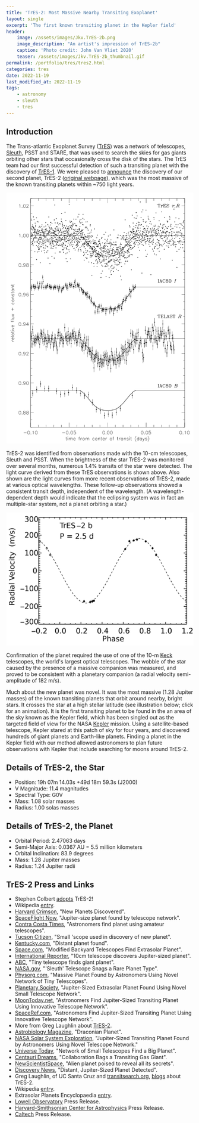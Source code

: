 ```yaml
---
title: 'TrES-2: Most Massive Nearby Transiting Exoplanet'
layout: single
excerpt: 'The first known transiting planet in the Kepler field'
header:
    image: /assets/images/Jkv.TrES-2b.png
    image_description: "An artist's impression of TrES-2b"
    caption: 'Photo credit: John Van Vliet 2020'
    teaser: /assets/images/Jkv.TrES-2b_thumbnail.gif
permalink: /portfolio/tres/tres2.html
categories: tres
date: 2022-11-19
last_modified_at: 2022-11-19
tags:
    - astronomy
    - sleuth
    - tres
---
```


## Introduction

The Trans-atlantic Exoplanet Survey
([TrES](https://proinsias.github.io/portfolio/tres.html))
was a network of telescopes,
[Sleuth](https://proinsias.github.io/portfolio/tres/sleuth.html),
PSST and STARE,
that was used to search the skies for gas giants orbiting other stars that occasionally cross the disk of the stars.
The TrES team had our first successful detection of such a transiting planet with the discovery of
[TrES-1](https://www.hao.ucar.edu/research/stare/tres1_2.html).
We were pleased to [announce](https://www.doi.org/10.1086/509123) the discovery of our second planet, TrES-2
([original webpage](https://web.archive.org/web/20080623114304/http://solas.dnsalias.org:8080/~ftod/tres/tres2.html)),
which was the most massive of the known transiting planets within ~750 light years.

![TrES-2 light curves](/assets/images/tres2lightcurves.png)

TrES-2 was identified from observations made with the 10-cm telescopes, Sleuth and PSST.
When the brightness of the star TrES-2 was monitored over several months,
numerous 1.4% transits of the star were detected.
The light curve derived from these TrES observations is shown above.
Also shown are the light curves from more recent observations of TrES-2, made at various optical wavelengths.
These follow-up observations showed a consistent transit depth, independent of the wavelength.
(A wavelength-dependent depth would indicate that the eclipsing system was in fact an multiple-star system,
not a planet orbiting a star.)

![TrES-2 radial velocity](/assets/images/2702px-TrES-2_b_rv.svg.png)

Confirmation of the planet required the use of one of the 10-m
[Keck](http://www.keckobservatory.org/)
telescopes, the world's largest optical telescopes.
The wobble of the star caused by the presence of a massive companion was measured,
and proved to be consistent with a planetary companion (a radial velocity semi-amplitude of 182 m/s).

Much about the new planet was novel. It was the most massive (1.28 Jupiter masses) of the known transiting planets
that orbit around nearby, bright stars.
It crosses the star at a high stellar latitude (see illustration below; click for an animation).
It is the first transiting planet to be found in the an area of the sky known as the Kepler field,
which has been singled out as the targeted field of view for the NASA
[Kepler](https://web.archive.org/web/20080623114304/http://kepler.nasa.gov/)
mission.
Using a satellite-based telescope, Kepler stared at this patch of sky for four years,
and discovered hundreds of giant planets and Earth-like planets.
Finding a planet in the Kepler field with our method allowed astronomers to plan future observations
with Kepler that include searching for moons around TrES-2.

## Details of TrES-2, the Star

-   Position: 19h 07m 14.03s +49d 18m 59.3s (J2000)
-   V Magnitude: 11.4 magnitudes
-   Spectral Type: G0V
-   Mass: 1.08 solar masses
-   Radius: 1.00 solas masses

## Details of TrES-2, the Planet

-   Orbital Period: 2.47063 days
-   Semi-Major Axis: 0.0367 AU = 5.5 million kilometers
-   Orbital Inclination: 83.9 degrees
-   Mass: 1.28 Jupiter masses
-   Radius: 1.24 Jupiter radii

## TrES-2 Press and Links

-   Stephen Colbert [adopts](https://nonprofit.adoptastar.org/stars/11446443) TrES-2!
-   Wikipedia [entry](https://en.wikipedia.org/wiki/TrES-2b).
-   [Harvard Crimson](https://web.archive.org/web/20080623114304/http://www.thecrimson.com/article.aspx?ref=514347), "New Planets Discovered".
-   [SpaceFlight Now](https://web.archive.org/web/20080623114304/http://www.spaceflightnow.com/news/n0609/19planet/), "Jupiter-size planet found by telescope network".
-   [Contra Costa Times](https://web.archive.org/web/20080623114304/http://www.contracostatimes.com/mld/cctimes/news/nation/15547033.htm), "Astronomers find planet using amateur telescopes".
-   [Tucson Citizen](https://web.archive.org/web/20080623114304/http://www.tucsoncitizen.com/daily/local/26250.php), "Small 'scope used in discovery of new planet".
-   [Kentucky.com](https://web.archive.org/web/20080623114304/http://www.kentucky.com/mld/kentucky/news/science/15514304.htm), "Distant planet found".
-   [Space.com](https://web.archive.org/web/20080623114304/http://www.space.com/scienceastronomy/060908_draco_planet.html), "Modified Backyard Telescopes Find Extrasolar Planet".
-   [International Reporter](https://web.archive.org/web/20080623114304/http://internationalreporter.com/news/read.php?id=2237), "10cm telescope discovers Jupiter-sized planet".
-   [ABC](https://web.archive.org/web/20080623114304/http://abc.net.au/science/news/stories/2006/1739096.htm), "Tiny telescope finds giant planet".
-   [NASA.gov](https://web.archive.org/web/20080623114304/http://www.nasa.gov/vision/universe/newworlds/Tres2-Transit.html), "'Sleuth' Telescope Snags a Rare Planet Type".
-   [Physorg.com](https://web.archive.org/web/20080623114304/http://www.physorg.com/news77197703.html), "Massive Planet Found by Astronomers Using Novel Network of Tiny Telescopes".
-   [Planetary Society](https://web.archive.org/web/20080623114304/http://planetary.org/news/2006/0911_JupiterSized_Extrasolar_Planet_Found.html), "Jupiter-Sized Extrasolar Planet Found Using Novel Small Telescope Network".
-   [MoonToday.net](https://web.archive.org/web/20080623114304/http://www.moontoday.net/news/viewpr.html?pid=20781), "Astronomers Find Jupiter-Sized Transiting Planet Using Innovative Telescope Network".
-   [SpaceRef.com](https://web.archive.org/web/20080623114304/http://www.spaceref.com/news/viewpr.html?pid=20781), "Astronomers Find Jupiter-Sized Transiting Planet Using Innovative Telescope Network".
-   More from Greg Laughlin about [TrES-2](https://web.archive.org/web/20080623114304/http://oklo.org/?p=134).
-   [Astrobiology Magazine](https://web.archive.org/web/20080623114304/http://www.astrobio.net/news/modules.php?op=modload&name=News&file=article&sid=2078&mode=thread&order=0&thold=0), "Draconian Planet".
-   [NASA Solar System Exploration](https://web.archive.org/web/20080623114304/http://solarsystem.nasa.gov/news/display.cfm?News_ID=16255), "Jupiter-Sized Transiting Planet Found by Astronomers Using Novel Telescope Network."
-   [Universe Today](https://web.archive.org/web/20080623114304/http://www.universetoday.com/2006/09/08/network-of-small-telescopes-find-a-big-planet/), "Network of Small Telescopes Find a Big Planet".
-   [Centauri Dreams](https://web.archive.org/web/20080623114304/http://www.centauri-dreams.org/?p=811), "Collaboration Bags a Transiting Gas Giant".
-   [NewScientistSpace](https://web.archive.org/web/20080623114304/http://www.newscientistspace.com/article/dn10024-alien-planet-poised-to-reveal-all-its-secrets.html), "Alien planet poised to reveal all its secrets".
-   [Discovery News](https://web.archive.org/web/20080623114304/http://dsc.discovery.com/news/2006/09/08/lowell_spa.html?category=space&guid=20060908090000), "Distant, Jupiter-Sized Planet Detected".
-   Greg Laughlin, of UC Santa Cruz and [transitsearch.org](https://web.archive.org/web/20080623114304/http://www.transitsearch.org/), [blogs](https://web.archive.org/web/20080623114304/http://oklo.org/?p=133) about TrES-2.
-   Wikipedia [entry](https://web.archive.org/web/20080623114304/http://en.wikipedia.org/wiki/TrES-2).
-   Extrasolar Planets Encyclopaedia [entry](https://web.archive.org/web/20080623114304/http://exoplanet.eu/star.php?st=TrES-2).
-   [Lowell Observatory](https://web.archive.org/web/20080623114304/http://www.lowell.edu/press_room/releases/recent_releases/TrES2.html) Press Release.
-   [Harvard-Smithsonian Center for Astrophysics](https://web.archive.org/web/20080623114304/http://www.cfa.harvard.edu/press/pr0623.html) Press Release.
-   [Caltech](https://web.archive.org/web/20080623114304/http://pr.caltech.edu/media/Press_Releases/PR12890.html) Press Release.
